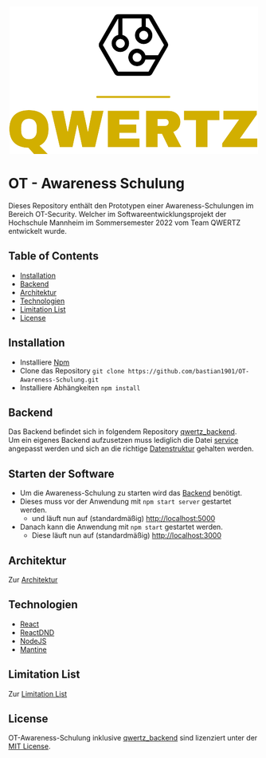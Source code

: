 <div align="center">

![Logo](src/Resources/logo_small.png)


</div>

# OT - Awareness Schulung

Dieses Repository enthält den Prototypen einer Awareness-Schulungen im Bereich OT-Security. Welcher im
Softwareentwicklungsprojekt der Hochschule Mannheim im Sommersemester 2022 vom Team QWERTZ entwickelt wurde.

## Table of Contents

- [Installation](#Installation)
- [Backend](#Backend)
- [Architektur](#Architektur)
- [Technologien](#Technologien)
- [Limitation List](#Limitation-List)
- [License](#License)

## Installation

- Installiere [Npm](https://nodejs.org/en/download/)
- Clone das Repository ```git clone https://github.com/bastian1901/OT-Awareness-Schulung.git```
- Installiere Abhängkeiten ```npm install```

## Backend

Das Backend befindet sich in folgendem Repository [qwertz_backend](https://github.com/bastian1901/qwertz_backend.git).
<br/>
Um ein eigenes Backend aufzusetzen muss lediglich die Datei [service](https://github.com/bastian1901/qwertz/blob/master/src/service.js) angepasst werden
und sich an die richtige [Datenstruktur](https://github.com/bastian1901/qwertz_backend/tree/master/backend/model) gehalten werden.

## Starten der Software

- Um die Awareness-Schulung zu starten wird das [Backend](#Backend) benötigt.
- Dieses muss vor der Anwendung mit ```npm start server``` gestartet werden.
    - und läuft nun auf (standardmäßig) [http://localhost:5000](http://localhost:5000)
- Danach kann die Anwendung mit ```npm start``` gestartet werden.
    - Diese läuft nun auf (standardmäßig) [http://localhost:3000](http://localhost:3000)

## Architektur
Zur [Architektur](https://github.com/bastian1901/OT-Awareness-Schulung/blob/master/src/Resources/Architektur.pdf)

## Technologien

- [React](https://reactjs.org/) 
- [ReactDND](https://react-dnd.github.io/react-dnd/)
- [NodeJS](https://nodejs.org)
- [Mantine](https://mantine.dev/)

## Limitation List
Zur [Limitation List](https://github.com/bastian1901/OT-Awareness-Schulung/blob/master/src/LimitationList.pdf)

## License

OT-Awareness-Schulung inklusive [qwertz_backend](#Backend) sind lizenziert unter
der [MIT License](https://github.com/bastian1901/qwertz/blob/master/LICENSE).
